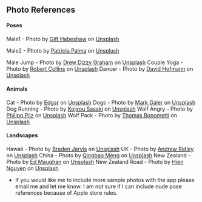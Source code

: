 ## Photo References
#### Poses
Male1 - Photo by [Gift Habeshaw](https://unsplash.com/@gift_habeshaw?utm_source=unsplash&utm_medium=referral&utm_content=creditCopyText) on [Unsplash](https://unsplash.com/s/photos/poses?utm_source=unsplash&utm_medium=referral&utm_content=creditCopyText)

Male2 - Photo by [Patricia Palma](https://unsplash.com/@laclem?utm_source=unsplash&utm_medium=referral&utm_content=creditCopyText) on [Unsplash](https://unsplash.com/s/photos/dance?utm_source=unsplash&utm_medium=referral&utm_content=creditCopyText)

Male Jump - Photo by [Drew Dizzy Graham](https://unsplash.com/@dizzyd718?utm_source=unsplash&utm_medium=referral&utm_content=creditCopyText) on [Unsplash](https://unsplash.com/s/photos/dance?utm_source=unsplash&utm_medium=referral&utm_content=creditCopyText)
Couple Yoga - Photo by [Robert Collins](https://unsplash.com/@robbie36?utm_source=unsplash&utm_medium=referral&utm_content=creditCopyText) on [Unsplash](https://unsplash.com/s/photos/dance?utm_source=unsplash&utm_medium=referral&utm_content=creditCopyText)
Dancer - Photo by [David Hofmann](https://unsplash.com/@davidhofmann?utm_source=unsplash&utm_medium=referral&utm_content=creditCopyText) on [Unsplash](https://unsplash.com/s/photos/dance?utm_source=unsplash&utm_medium=referral&utm_content=creditCopyText)


#### Animals
Cat - Photo by [Edgar](https://unsplash.com/@e_d_g_a_r?utm_source=unsplash&utm_medium=referral&utm_content=creditCopyText) on [Unsplash](https://unsplash.com/s/photos/animals?utm_source=unsplash&utm_medium=referral&utm_content=creditCopyText)
Dogs - Photo by [Mark Galer](https://unsplash.com/@markgaler?utm_source=unsplash&utm_medium=referral&utm_content=creditCopyText) on [Unsplash](https://unsplash.com/s/photos/animal-running?utm_source=unsplash&utm_medium=referral&utm_content=creditCopyText)
Dog Running - Photo by [Kojirou Sasaki](https://unsplash.com/@chelsea777?utm_source=unsplash&utm_medium=referral&utm_content=creditCopyText) on [Unsplash](https://unsplash.com/s/photos/animal-running?utm_source=unsplash&utm_medium=referral&utm_content=creditCopyText)
Wolf Angry - Photo by [Philipp Pilz](https://unsplash.com/@buchstabenhausen?utm_source=unsplash&utm_medium=referral&utm_content=creditCopyText) on [Unsplash](https://unsplash.com/s/photos/wolf?utm_source=unsplash&utm_medium=referral&utm_content=creditCopyText)
Wolf Pack - Photo by [Thomas Bonometti](https://unsplash.com/@bonopeppers?utm_source=unsplash&utm_medium=referral&utm_content=creditCopyText) on [Unsplash](https://unsplash.com/s/photos/wolf-pack?utm_source=unsplash&utm_medium=referral&utm_content=creditCopyText)

#### Landscapes
Hawaii - Photo by [Braden Jarvis](https://unsplash.com/@jarvisphoto?utm_source=unsplash&utm_medium=referral&utm_content=creditCopyText) on [Unsplash](https://unsplash.com/s/photos/landscapes?utm_source=unsplash&utm_medium=referral&utm_content=creditCopyText)
UK - Photo by [Andrew Ridley](https://unsplash.com/@aridley88?utm_source=unsplash&utm_medium=referral&utm_content=creditCopyText) on [Unsplash](https://unsplash.com/s/photos/landscapes?utm_source=unsplash&utm_medium=referral&utm_content=creditCopyText)
China - Photo by [Qingbao Meng](https://unsplash.com/@ideasboom?utm_source=unsplash&utm_medium=referral&utm_content=creditCopyText) on [Unsplash](https://unsplash.com/s/photos/landscapes?utm_source=unsplash&utm_medium=referral&utm_content=creditCopyText)
New Zealand - Photo by [Ed Maughan](https://unsplash.com/@discover?utm_source=unsplash&utm_medium=referral&utm_content=creditCopyText) on [Unsplash](https://unsplash.com/s/photos/landscapes?utm_source=unsplash&utm_medium=referral&utm_content=creditCopyText)
New Zealand Road - Photo by [Hien Nguyen](https://unsplash.com/@hiennguyen1?utm_source=unsplash&utm_medium=referral&utm_content=creditCopyText) on [Unsplash](https://unsplash.com/s/photos/landscapes?utm_source=unsplash&utm_medium=referral&utm_content=creditCopyText)


- If you would like me to include more sample photos with the app please email me and let me know. I am not sure if I can include nude pose references because of Apple store rules. 